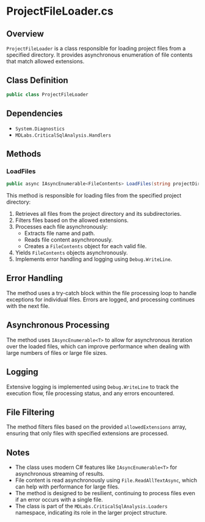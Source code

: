 # ProjectFileLoader.cs

## Overview
`ProjectFileLoader` is a class responsible for loading project files from a specified directory. It provides asynchronous enumeration of file contents that match allowed extensions.

## Class Definition
```csharp
public class ProjectFileLoader
```

## Dependencies
- `System.Diagnostics`
- `MDLabs.CriticalSqlAnalysis.Handlers`

## Methods

### LoadFiles
```csharp
public async IAsyncEnumerable<FileContents> LoadFiles(string projectDirectory, string[] allowedExtensions)
```

This method is responsible for loading files from the specified project directory:

1. Retrieves all files from the project directory and its subdirectories.
2. Filters files based on the allowed extensions.
3. Processes each file asynchronously:
   - Extracts file name and path.
   - Reads file content asynchronously.
   - Creates a `FileContents` object for each valid file.
4. Yields `FileContents` objects asynchronously.
5. Implements error handling and logging using `Debug.WriteLine`.

## Error Handling
The method uses a try-catch block within the file processing loop to handle exceptions for individual files. Errors are logged, and processing continues with the next file.

## Asynchronous Processing
The method uses `IAsyncEnumerable<T>` to allow for asynchronous iteration over the loaded files, which can improve performance when dealing with large numbers of files or large file sizes.

## Logging
Extensive logging is implemented using `Debug.WriteLine` to track the execution flow, file processing status, and any errors encountered.

## File Filtering
The method filters files based on the provided `allowedExtensions` array, ensuring that only files with specified extensions are processed.

## Notes
- The class uses modern C# features like `IAsyncEnumerable<T>` for asynchronous streaming of results.
- File content is read asynchronously using `File.ReadAllTextAsync`, which can help with performance for large files.
- The method is designed to be resilient, continuing to process files even if an error occurs with a single file.
- The class is part of the `MDLabs.CriticalSqlAnalysis.Loaders` namespace, indicating its role in the larger project structure.